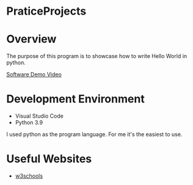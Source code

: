 # PraticeProjects

# Overview

The purpose of this program is to showcase how to write Hello World in python.


[Software Demo Video](https://youtu.be/_d4Mr_Aq9DM)

# Development Environment

* Visual Studio Code
* Python 3.9

I used python as the program language. For me it's the easiest to use.

# Useful Websites


* [w3schools](https://www.w3schools.com/python/)


